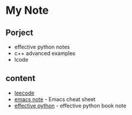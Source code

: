 # My Note
## Porject 
- effective python notes
- c++ advanced examples
- lcode

## content
- [leecode](https://github.com/ggppwx/lcode)
- [emacs note](https://github.com/ggppwx/note/blob/master/emacs.org) - Emacs cheat sheet
- [effective python](https://github.com/ggppwx/note/blob/master/booknotes/effective-python.org) - effective python book note

